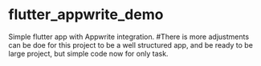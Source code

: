 # flutter_appwrite_demo
Simple flutter app with Appwrite integration.
#There is more adjustments can be doe for this project to be a well structured app,
and be ready to be large project, but simple code now for only task.
